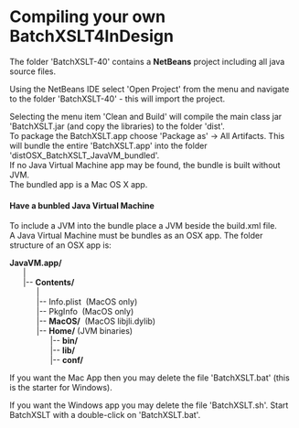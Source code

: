 # Compiling your own BatchXSLT4InDesign
The folder 'BatchXSLT-40' contains a **NetBeans** project including all java source files.

Using the NetBeans IDE select 'Open Project' from the menu and navigate to the folder 'BatchXSLT-40' - this will import the project.

Selecting the menu item 'Clean and Build' will compile the main class jar 'BatchXSLT.jar (and copy the libraries) to the folder 'dist'.\
To package the BatchXSLT.app choose 'Package as' -> All Artifacts. This will bundle the entire 'BatchXSLT.app' into the folder 'distOSX_BatchXSLT_JavaVM_bundled'.\
If no Java Virtual Machine app may be found, the bundle is built without JVM.\
The bundled app is a Mac OS X app.

#### Have a bunbled Java Virtual Machine
To include a JVM into the bundle place a JVM beside the build.xml file.\
A Java Virtual Machine must be bundles as an OSX app. The folder structure of an OSX app is:

**JavaVM.app/**\
&nbsp;&nbsp;&nbsp;&nbsp;&nbsp;&nbsp;|\
&nbsp;&nbsp;&nbsp;&nbsp;&nbsp;&nbsp;|-- **Contents/**\
&nbsp;&nbsp;&nbsp;&nbsp;&nbsp;&nbsp;&nbsp;&nbsp;&nbsp;&nbsp;&nbsp;&nbsp;|\
&nbsp;&nbsp;&nbsp;&nbsp;&nbsp;&nbsp;&nbsp;&nbsp;&nbsp;&nbsp;&nbsp;&nbsp;|-- Info.plist&nbsp;&nbsp;(MacOS only)\
&nbsp;&nbsp;&nbsp;&nbsp;&nbsp;&nbsp;&nbsp;&nbsp;&nbsp;&nbsp;&nbsp;&nbsp;|-- PkgInfo&nbsp;&nbsp;(MacOS only)\
&nbsp;&nbsp;&nbsp;&nbsp;&nbsp;&nbsp;&nbsp;&nbsp;&nbsp;&nbsp;&nbsp;&nbsp;|-- **MacOS/**&nbsp;&nbsp;(MacOS libjli.dylib)\
&nbsp;&nbsp;&nbsp;&nbsp;&nbsp;&nbsp;&nbsp;&nbsp;&nbsp;&nbsp;&nbsp;&nbsp;|-- **Home/** (JVM binaries)\
&nbsp;&nbsp;&nbsp;&nbsp;&nbsp;&nbsp;&nbsp;&nbsp;&nbsp;&nbsp;&nbsp;&nbsp;&nbsp;&nbsp;&nbsp;&nbsp;&nbsp;&nbsp;|-- **bin/**\
&nbsp;&nbsp;&nbsp;&nbsp;&nbsp;&nbsp;&nbsp;&nbsp;&nbsp;&nbsp;&nbsp;&nbsp;&nbsp;&nbsp;&nbsp;&nbsp;&nbsp;&nbsp;|-- **lib/**\
&nbsp;&nbsp;&nbsp;&nbsp;&nbsp;&nbsp;&nbsp;&nbsp;&nbsp;&nbsp;&nbsp;&nbsp;&nbsp;&nbsp;&nbsp;&nbsp;&nbsp;&nbsp;|-- **conf/** 


If you want the Mac App then you may delete the file 'BatchXSLT.bat' (this is the starter for Windows).

If you want the Windows app you may delete the file 'BatchXSLT.sh'. Start BatchXSLT with a double-click on 'BatchXSLT.bat'.
